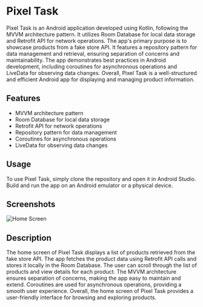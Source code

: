 # Pixel Task

Pixel Task is an Android application developed using Kotlin, following the MVVM architecture pattern. It utilizes Room Database for local data storage and Retrofit API for network operations. The app's primary purpose is to showcase products from a fake store API. It features a repository pattern for data management and retrieval, ensuring separation of concerns and maintainability. The app demonstrates best practices in Android development, including coroutines for asynchronous operations and LiveData for observing data changes. Overall, Pixel Task is a well-structured and efficient Android app for displaying and managing product information.

## Features

- MVVM architecture pattern
- Room Database for local data storage
- Retrofit API for network operations
- Repository pattern for data management
- Coroutines for asynchronous operations
- LiveData for observing data changes

## Usage

To use Pixel Task, simply clone the repository and open it in Android Studio. Build and run the app on an Android emulator or a physical device.

## Screenshots

![Home Screen](/path/to/home_screen_screenshot.png)

## Description

The home screen of Pixel Task displays a list of products retrieved from the fake store API. The app fetches the product data using Retrofit API calls and stores it locally in the Room Database. The user can scroll through the list of products and view details for each product. The MVVM architecture ensures separation of concerns, making the app easy to maintain and extend. Coroutines are used for asynchronous operations, providing a smooth user experience. Overall, the home screen of Pixel Task provides a user-friendly interface for browsing and exploring products.
